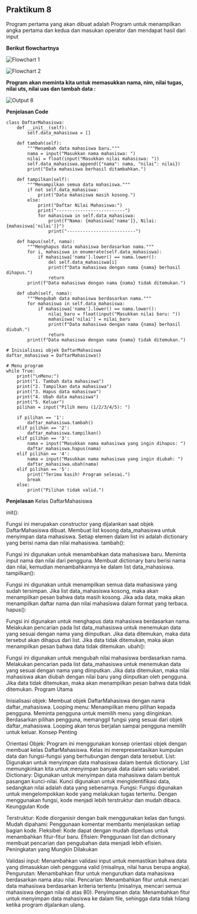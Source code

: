 ## **Praktikum 8**

Program pertama yang akan dibuat adalah Program untuk menampilkan angka pertama dan kedua dan masukan operator dan mendapat hasil dari input

**Berikut flowchartnya**

![Flowchart 1](https://github.com/user-attachments/assets/622c8a3a-6aa2-44ad-9c4b-d5af561316dd)

![Flowchart 2](https://github.com/user-attachments/assets/e3644b10-2c7f-470f-90a4-f756a7de75fa)

**Program akan meminta kita untuk memasukkan nama, nim, nilai tugas, nilai uts, nilai uas dan tambah data :**

![Output 8](https://github.com/user-attachments/assets/1df2f798-a609-436a-8045-4b6954629544)

**Penjelasan Code**

```
class DaftarMahasiswa:
    def __init__(self):
        self.data_mahasiswa = []

    def tambah(self):
        """Menambah data mahasiswa baru."""
        nama = input("Masukkan nama mahasiswa: ")
        nilai = float(input("Masukkan nilai mahasiswa: "))
        self.data_mahasiswa.append({"nama": nama, "nilai": nilai})
        print("Data mahasiswa berhasil ditambahkan.")

    def tampilkan(self):
        """Menampilkan semua data mahasiswa."""
        if not self.data_mahasiswa:
            print("Data mahasiswa masih kosong.")
        else:
            print("Daftar Nilai Mahasiswa:")
            print("--------------------------")
            for mahasiswa in self.data_mahasiswa:
                print(f"Nama: {mahasiswa['nama']}, Nilai: {mahasiswa['nilai']}")
                print("--------------------------")

    def hapus(self, nama):
        """Menghapus data mahasiswa berdasarkan nama."""
        for i, mahasiswa in enumerate(self.data_mahasiswa):
            if mahasiswa['nama'].lower() == nama.lower():
                del self.data_mahasiswa[i]
                print(f"Data mahasiswa dengan nama {nama} berhasil dihapus.")
                return
        print(f"Data mahasiswa dengan nama {nama} tidak ditemukan.")

    def ubah(self, nama):
        """Mengubah data mahasiswa berdasarkan nama."""
        for mahasiswa in self.data_mahasiswa:
            if mahasiswa['nama'].lower() == nama.lower():
                nilai_baru = float(input("Masukkan nilai baru: "))
                mahasiswa['nilai'] = nilai_baru
                print(f"Data mahasiswa dengan nama {nama} berhasil diubah.")
                return
        print(f"Data mahasiswa dengan nama {nama} tidak ditemukan.")

# Inisialisasi objek DaftarMahasiswa
daftar_mahasiswa = DaftarMahasiswa()

# Menu program
while True:
    print("\nMenu:")
    print("1. Tambah data mahasiswa")
    print("2. Tampilkan data mahasiswa")
    print("3. Hapus data mahasiswa")
    print("4. Ubah data mahasiswa")
    print("5. Keluar")
    pilihan = input("Pilih menu (1/2/3/4/5): ")

    if pilihan == '1':
        daftar_mahasiswa.tambah()
    elif pilihan == '2':
        daftar_mahasiswa.tampilkan()
    elif pilihan == '3':
        nama = input("Masukkan nama mahasiswa yang ingin dihapus: ")
        daftar_mahasiswa.hapus(nama)
    elif pilihan == '4':
        nama = input("Masukkan nama mahasiswa yang ingin diubah: ")
        daftar_mahasiswa.ubah(nama)
    elif pilihan == '5':
        print("Terima kasih! Program selesai.")
        break
    else:
        print("Pilihan tidak valid.")
```

**Penjelasan**
Kelas DaftarMahasiswa

init():

Fungsi ini merupakan constructor yang dijalankan saat objek DaftarMahasiswa dibuat.
Membuat list kosong data_mahasiswa untuk menyimpan data mahasiswa. Setiap elemen dalam list ini adalah dictionary yang berisi nama dan nilai mahasiswa.
tambah():

Fungsi ini digunakan untuk menambahkan data mahasiswa baru.
Meminta input nama dan nilai dari pengguna.
Membuat dictionary baru berisi nama dan nilai, kemudian menambahkannya ke dalam list data_mahasiswa.
tampilkan():

Fungsi ini digunakan untuk menampilkan semua data mahasiswa yang sudah tersimpan.
Jika list data_mahasiswa kosong, maka akan menampilkan pesan bahwa data masih kosong.
Jika ada data, maka akan menampilkan daftar nama dan nilai mahasiswa dalam format yang terbaca.
hapus():

Fungsi ini digunakan untuk menghapus data mahasiswa berdasarkan nama.
Melakukan pencarian pada list data_mahasiswa untuk menemukan data yang sesuai dengan nama yang diinputkan.
Jika data ditemukan, maka data tersebut akan dihapus dari list.
Jika data tidak ditemukan, maka akan menampilkan pesan bahwa data tidak ditemukan.
ubah():

Fungsi ini digunakan untuk mengubah nilai mahasiswa berdasarkan nama.
Melakukan pencarian pada list data_mahasiswa untuk menemukan data yang sesuai dengan nama yang diinputkan.
Jika data ditemukan, maka nilai mahasiswa akan diubah dengan nilai baru yang diinputkan oleh pengguna.
Jika data tidak ditemukan, maka akan menampilkan pesan bahwa data tidak ditemukan.
Program Utama

Inisialisasi objek: Membuat objek DaftarMahasiswa dengan nama daftar_mahasiswa.
Looping menu:
Menampilkan menu pilihan kepada pengguna.
Meminta pengguna untuk memilih menu yang diinginkan.
Berdasarkan pilihan pengguna, memanggil fungsi yang sesuai dari objek daftar_mahasiswa.
Looping akan terus berjalan sampai pengguna memilih untuk keluar.
Konsep Penting

Orientasi Objek: Program ini menggunakan konsep orientasi objek dengan membuat kelas DaftarMahasiswa. Kelas ini merepresentasikan kumpulan data dan fungsi-fungsi yang berhubungan dengan data tersebut.
List: Digunakan untuk menyimpan data mahasiswa dalam bentuk dictionary. List memungkinkan kita untuk menyimpan banyak data dalam satu variabel.
Dictionary: Digunakan untuk menyimpan data mahasiswa dalam bentuk pasangan kunci-nilai. Kunci digunakan untuk mengidentifikasi data, sedangkan nilai adalah data yang sebenarnya.
Fungsi: Fungsi digunakan untuk mengelompokkan kode yang melakukan tugas tertentu. Dengan menggunakan fungsi, kode menjadi lebih terstruktur dan mudah dibaca.
Keunggulan Kode

Terstruktur: Kode diorganisir dengan baik menggunakan kelas dan fungsi.
Mudah dipahami: Penggunaan komentar membantu menjelaskan setiap bagian kode.
Fleksibel: Kode dapat dengan mudah diperluas untuk menambahkan fitur-fitur baru.
Efisien: Penggunaan list dan dictionary membuat pencarian dan pengubahan data menjadi lebih efisien.
Peningkatan yang Mungkin Dilakukan

Validasi input: Menambahkan validasi input untuk memastikan bahwa data yang dimasukkan oleh pengguna valid (misalnya, nilai harus berupa angka).
Pengurutan: Menambahkan fitur untuk mengurutkan data mahasiswa berdasarkan nama atau nilai.
Pencarian: Menambahkan fitur untuk mencari data mahasiswa berdasarkan kriteria tertentu (misalnya, mencari semua mahasiswa dengan nilai di atas 80).
Penyimpanan data: Menambahkan fitur untuk menyimpan data mahasiswa ke dalam file, sehingga data tidak hilang ketika program dijalankan ulang.
